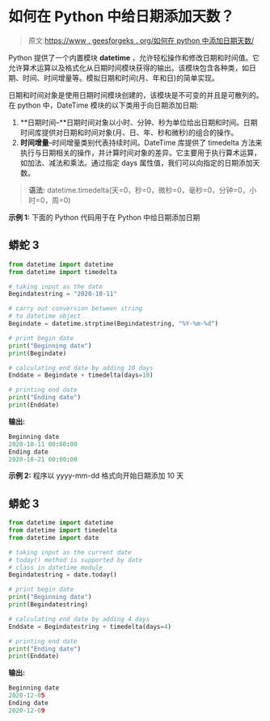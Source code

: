 # 如何在 Python 中给日期添加天数？

> 原文:[https://www . geesforgeks . org/如何在 python 中添加日期天数/](https://www.geeksforgeeks.org/how-to-add-days-to-a-date-in-python/)

Python 提供了一个内置模块 **datetime** ，允许轻松操作和修改日期和时间值。它允许算术运算以及格式化从日期时间模块获得的输出。该模块包含各种类，如日期、时间、时间增量等。模拟日期和时间(月、年和日)的简单实现。

日期和时间对象是使用日期时间模块创建的，该模块是不可变的并且是可散列的。在 python 中，DateTime 模块的以下类用于向日期添加日期:

1.  **日期时间–**日期时间对象以小时、分钟、秒为单位给出日期和时间。日期时间库提供对日期和时间对象(月、日、年、秒和微秒)的组合的操作。
2.  **时间增量**–时间增量类别代表持续时间。DateTime 库提供了 timedelta 方法来执行与日期相关的操作，并计算时间对象的差异。它主要用于执行算术运算，如加法、减法和乘法。通过指定 days 属性值，我们可以向指定的日期添加天数。

> **语法:** datetime.timedelta(天=0，秒=0，微秒=0，毫秒=0，分钟=0，小时=0，周=0)

**示例 1:** 下面的 Python 代码用于在 Python 中给日期添加日期

## 蟒蛇 3

```py
from datetime import datetime
from datetime import timedelta

# taking input as the date
Begindatestring = "2020-10-11"

# carry out conversion between string 
# to datetime object
Begindate = datetime.strptime(Begindatestring, "%Y-%m-%d")

# print begin date
print("Beginning date")
print(Begindate)

# calculating end date by adding 10 days
Enddate = Begindate + timedelta(days=10)

# printing end date
print("Ending date")
print(Enddate)
```

**输出:**

```py
Beginning date
2020-10-11 00:00:00
Ending date
2020-10-21 00:00:00
```

**示例 2:** 程序以 yyyy-mm-dd 格式向开始日期添加 10 天

## 蟒蛇 3

```py
from datetime import datetime
from datetime import timedelta
from datetime import date

# taking input as the current date
# today() method is supported by date 
# class in datetime module
Begindatestring = date.today()

# print begin date
print("Beginning date")
print(Begindatestring)

# calculating end date by adding 4 days
Enddate = Begindatestring + timedelta(days=4)

# printing end date
print("Ending date")
print(Enddate)
```

**输出:**

```py
Beginning date
2020-12-05
Ending date
2020-12-09
```